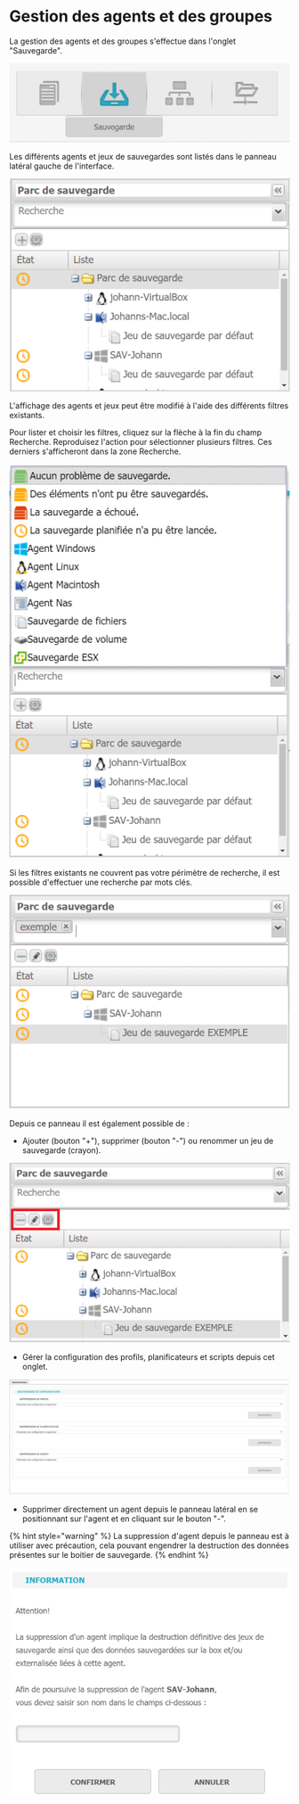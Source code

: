 # Gestion des agents et des groupes

La gestion des agents et des groupes s'effectue dans l'onglet "Sauvegarde".

![](../.gitbook/assets/onglet-sauvegarde%20%281%29.PNG)

Les différents agents et jeux de sauvegardes sont listés dans le panneau latéral gauche de l'interface.

![](../.gitbook/assets/liste-agents.PNG)

L'affichage des agents et jeux peut être modifié à l'aide des différents filtres existants.

Pour lister et choisir les filtres, cliquez sur la flèche à la fin du champ Recherche. Reproduisez l'action pour sélectionner plusieurs filtres. Ces derniers s'afficheront dans la zone Recherche.

![](../.gitbook/assets/liste-agents-filtres.png)

Si les filtres existants ne couvrent pas votre périmètre de recherche, il est possible d'effectuer une recherche par mots clés.

![](../.gitbook/assets/liste-agents-recherche.PNG)

Depuis ce panneau il est également possible de  :

* Ajouter \(bouton "+"\), supprimer \(bouton "-"\) ou renommer un jeu de sauvegarde \(crayon\).

![](../.gitbook/assets/liste-agents-modifier.PNG)

* Gérer la configuration des profils, planificateurs et scripts depuis cet onglet.

![](../.gitbook/assets/liste-agents-administration%20%281%29.PNG)

* Supprimer directement un agent depuis le panneau latéral en se positionnant sur l'agent et en cliquant sur le bouton "-". 

{% hint style="warning" %}
La suppression d'agent depuis le panneau est à utiliser avec précaution, cela pouvant engendrer la destruction des données présentes sur le boitier de sauvegarde.
{% endhint %}

![](../.gitbook/assets/supprimer-agent.PNG)

